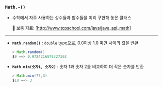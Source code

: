 ### `Math.-()`

* 수학에서 자주 사용하는 상수들과 함수들을 미리 구현해 놓은 클래스

    📝 보충 자료: [http://www.tcpschool.com/java/java_api_math]


---

- **`Math.random()`** : `double` type으로, 0.0이상 1.0 미만 사이의 값을 반환
    
    ```java
    > Math.random()
    $9 ==> 0.9724216879327302
    ```
    
- **`Math.min(숫자1, 숫자2)`** : 숫자 1과 숫자 2를 비교하여 더 작은 숫자를 반환
    
    ```java
    > Math.min(77,3)
    $10 ==> 3
    ```
